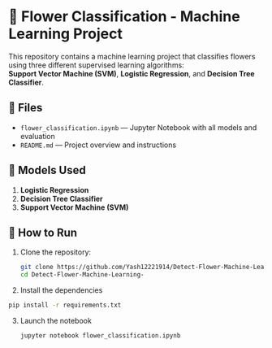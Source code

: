 # 🌸 Flower Classification - Machine Learning Project

This repository contains a machine learning project that classifies flowers using three different supervised learning algorithms:  
**Support Vector Machine (SVM)**, **Logistic Regression**, and **Decision Tree Classifier**.

## 📁 Files

- `flower_classification.ipynb` — Jupyter Notebook with all models and evaluation
- `README.md` — Project overview and instructions

## 📌 Models Used

1. **Logistic Regression**
2. **Decision Tree Classifier**
3. **Support Vector Machine (SVM)**

## 🚀 How to Run

1. Clone the repository:
   ```bash
   git clone https://github.com/Yash12221914/Detect-Flower-Machine-Learning-.git
   cd Detect-Flower-Machine-Learning-
2. Install the dependencies
  ```bash
  pip install -r requirements.txt
  ```
3. Launch the notebook
   ```bash
   jupyter notebook flower_classification.ipynb


